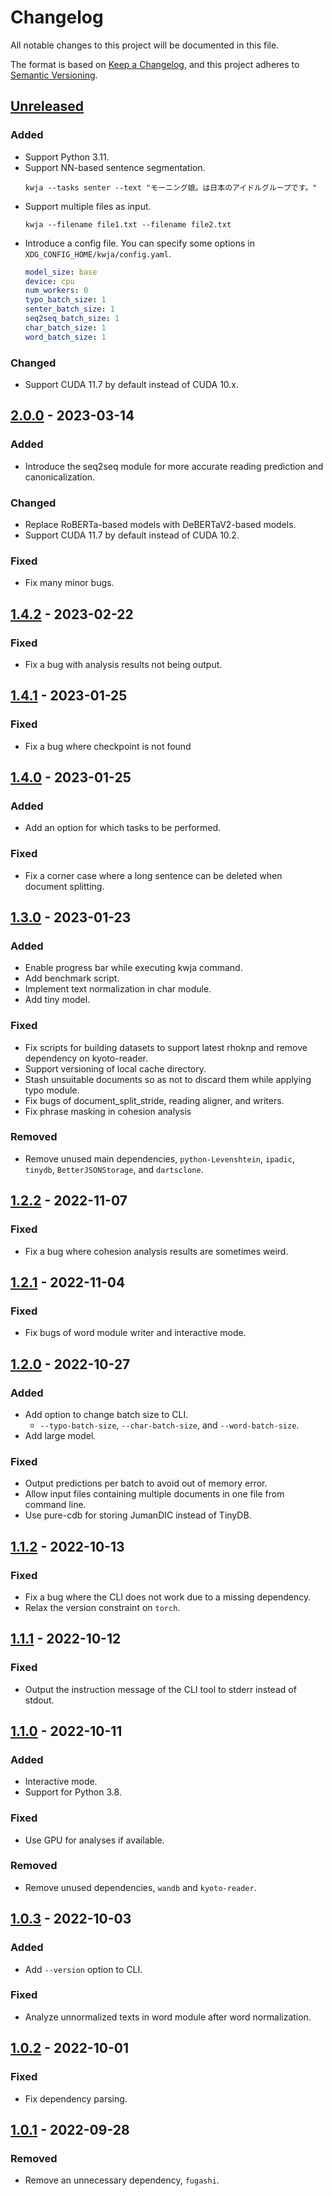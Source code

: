 # Changelog

All notable changes to this project will be documented in this file.

The format is based on [Keep a Changelog](https://keepachangelog.com/en/1.0.0/),
and this project adheres to [Semantic Versioning](https://semver.org/spec/v2.0.0.html).

## [Unreleased]
### Added
- Support Python 3.11.
- Support NN-based sentence segmentation.
  ```shell
  kwja --tasks senter --text "モーニング娘。は日本のアイドルグループです。"
  ```
- Support multiple files as input.
  ```shell
  kwja --filename file1.txt --filename file2.txt
  ```
- Introduce a config file. You can specify some options in `XDG_CONFIG_HOME/kwja/config.yaml`.
  ```yaml
  model_size: base
  device: cpu
  num_workers: 0
  typo_batch_size: 1
  senter_batch_size: 1
  seq2seq_batch_size: 1
  char_batch_size: 1
  word_batch_size: 1
  ```

### Changed
- Support CUDA 11.7 by default instead of CUDA 10.x.

## [2.0.0] - 2023-03-14

### Added
- Introduce the seq2seq module for more accurate reading prediction and canonicalization.

### Changed
- Replace RoBERTa-based models with DeBERTaV2-based models.
- Support CUDA 11.7 by default instead of CUDA 10.2.

### Fixed
- Fix many minor bugs.

## [1.4.2] - 2023-02-22

### Fixed
- Fix a bug with analysis results not being output.

## [1.4.1] - 2023-01-25

### Fixed
- Fix a bug where checkpoint is not found

## [1.4.0] - 2023-01-25

### Added
- Add an option for which tasks to be performed.

### Fixed
- Fix a corner case where a long sentence can be deleted when document splitting.

## [1.3.0] - 2023-01-23

### Added
- Enable progress bar while executing kwja command.
- Add benchmark script.
- Implement text normalization in char module.
- Add tiny model.

### Fixed
- Fix scripts for building datasets to support latest rhoknp and remove dependency on kyoto-reader.
- Support versioning of local cache directory.
- Stash unsuitable documents so as not to discard them while applying typo module.
- Fix bugs of document_split_stride, reading aligner, and writers.
- Fix phrase masking in cohesion analysis

### Removed
- Remove unused main dependencies, `python-Levenshtein`, `ipadic`, `tinydb`, `BetterJSONStorage`, and `dartsclone`.

## [1.2.2] - 2022-11-07

### Fixed
- Fix a bug where cohesion analysis results are sometimes weird.

## [1.2.1] - 2022-11-04

### Fixed
- Fix bugs of word module writer and interactive mode.

## [1.2.0] - 2022-10-27

### Added
- Add option to change batch size to CLI.
  - `--typo-batch-size`, `--char-batch-size`, and `--word-batch-size`.
- Add large model.

### Fixed
- Output predictions per batch to avoid out of memory error.
- Allow input files containing multiple documents in one file from command line.
- Use pure-cdb for storing JumanDIC instead of TinyDB.

## [1.1.2] - 2022-10-13

### Fixed
- Fix a bug where the CLI does not work due to a missing dependency.
- Relax the version constraint on `torch`.

## [1.1.1] - 2022-10-12

### Fixed
- Output the instruction message of the CLI tool to stderr instead of stdout.

## [1.1.0] - 2022-10-11

### Added
- Interactive mode.
- Support for Python 3.8.

### Fixed
- Use GPU for analyses if available.

### Removed
- Remove unused dependencies, `wandb` and `kyoto-reader`.

## [1.0.3] - 2022-10-03

### Added
- Add `--version` option to CLI.

### Fixed
- Analyze unnormalized texts in word module after word normalization.

## [1.0.2] - 2022-10-01

### Fixed
- Fix dependency parsing.

## [1.0.1] - 2022-09-28

### Removed
- Remove an unnecessary dependency, `fugashi`.

[Unreleased]: https://github.com/ku-nlp/kwja/compare/v2.0.0...HEAD
[2.0.0]: https://github.com/ku-nlp/kwja/compare/v1.4.2...v2.0.0
[1.4.2]: https://github.com/ku-nlp/kwja/compare/v1.4.1...v1.4.2
[1.4.1]: https://github.com/ku-nlp/kwja/compare/v1.4.0...v1.4.1
[1.4.0]: https://github.com/ku-nlp/kwja/compare/v1.3.0...v1.4.0
[1.3.0]: https://github.com/ku-nlp/kwja/compare/v1.2.2...v1.3.0
[1.2.2]: https://github.com/ku-nlp/kwja/compare/v1.2.1...v1.2.2
[1.2.1]: https://github.com/ku-nlp/kwja/compare/v1.2.0...v1.2.1
[1.2.0]: https://github.com/ku-nlp/kwja/compare/v1.1.2...v1.2.0
[1.1.2]: https://github.com/ku-nlp/kwja/compare/v1.1.1...v1.1.2
[1.1.1]: https://github.com/ku-nlp/kwja/compare/v1.1.0...v1.1.1
[1.1.0]: https://github.com/ku-nlp/kwja/compare/v1.0.3...v1.1.0
[1.0.3]: https://github.com/ku-nlp/kwja/compare/v1.0.2...v1.0.3
[1.0.2]: https://github.com/ku-nlp/kwja/compare/v1.0.1...v1.0.2
[1.0.1]: https://github.com/ku-nlp/kwja/compare/v1.0.0...v1.0.1
